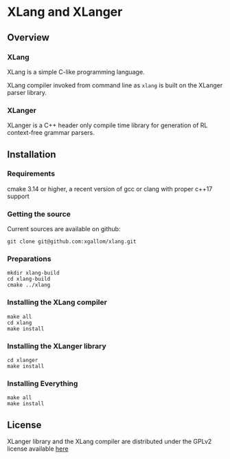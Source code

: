 # XLang and XLanger

## Overview

### XLang

XLang is a simple C-like programming language.

XLang compiler invoked from command line as `xlang` is built on the XLanger parser library.

### XLanger

XLanger is a C++ header only compile time library for generation of RL context-free grammar parsers. 

## Installation

### Requirements

cmake 3.14 or higher, a recent version of gcc or clang with proper c++17 support

### Getting the source

Current sources are available on github:

```shell script
git clone git@github.com:xgallom/xlang.git
```

### Preparations

```shell script
mkdir xlang-build
cd xlang-build
cmake ../xlang
```

### Installing the XLang compiler

```shell script
make all
cd xlang
make install
```

### Installing the XLanger library

```shell script
cd xlanger
make install
```

### Installing Everything

```shell script
make all
make install
```

## License

XLanger library and the XLang compiler are distributed under the GPLv2 license available [here](LICENSE.md)
